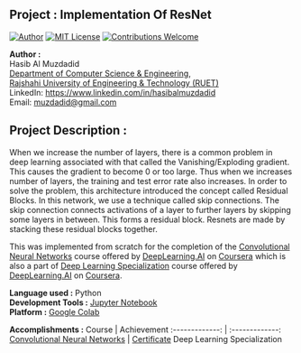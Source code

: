 ## Project : Implementation Of ResNet
[![Author](https://img.shields.io/badge/Author-Hasib%20Al%20Muzdadid-blue)](https://github.com/HasibAlMuzdadid)
[![MIT License](https://img.shields.io/badge/License-MIT%20License-important)](https://github.com/HasibAlMuzdadid/ResNet/blob/main/LICENSE)
[![Contributions Welcome](https://img.shields.io/badge/Contributions-Welcome-brightgreen.svg?style=flat)](https://github.com/HasibAlMuzdadid/ResNet)


**Author :** </br>
Hasib Al Muzdadid </br>
[Department of Computer Science & Engineering](https://www.cse.ruet.ac.bd/), </br>
[Rajshahi University of Engineering & Technology (RUET)](https://www.ruet.ac.bd/) </br>
LinkedIn: https://www.linkedin.com/in/hasibalmuzdadid </br>
Email: muzdadid@gmail.com

## Project Description :
When we increase the number of layers, there is a common problem in deep learning associated with that called the Vanishing/Exploding gradient. This causes the gradient to become 0 or too large. Thus when we increases number of layers, the training and test error rate also increases. In order to solve the problem, this architecture introduced the concept called Residual Blocks. In this network, we use a technique called skip connections. The skip connection connects activations of a layer to further layers by skipping some layers in between. This forms a residual block. Resnets are made by stacking these residual blocks together. 

This was implemented from scratch for the completion of the [Convolutional Neural Networks](https://www.coursera.org/learn/convolutional-neural-networks) course offered by [DeepLearning.AI](https://www.deeplearning.ai) on [Coursera](https://www.coursera.org) which is also a part of [Deep Learning Specialization](https://www.coursera.org/specializations/deep-learning) course offered by [DeepLearning.AI](https://www.deeplearning.ai) on [Coursera](https://www.coursera.org).


**Language used :** Python </br>
**Development Tools :** [Jupyter Notebook](https://jupyter.org/) </br>
**Platform :** [Google Colab](https://colab.research.google.com/)


**Accomplishments :**
Course  | Achievement
:-------------: | :-------------:
[Convolutional Neural Networks](https://www.coursera.org/learn/convolutional-neural-networks) | [Certificate](https://www.coursera.org/account/accomplishments/certificate/JXTRSEUXQBKU)
Deep Learning Specialization
